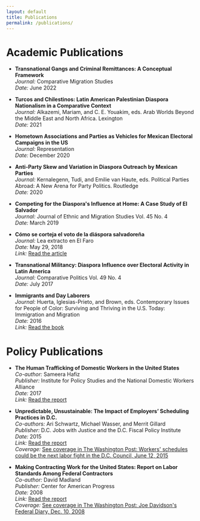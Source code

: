 ```yaml
---
layout: default
title: Publications
permalink: /publications/
---
```

# Academic Publications

- **Transnational Gangs and Criminal Remittances: A Conceptual Framework**  
  *Journal:* Comparative Migration Studies  
  *Date:* June 2022

- **Turcos and Chilestinos: Latin American Palestinian Diaspora Nationalism in a Comparative Context**  
  *Journal:* Alkazemi, Mariam, and C. E. Youakim, eds. Arab Worlds Beyond the Middle East and North Africa. Lexington  
  *Date:* 2021

- **Hometown Associations and Parties as Vehicles for Mexican Electoral Campaigns in the US**  
  *Journal:* Representation  
  *Date:* December 2020

- **Anti-Party Skew and Variation in Diaspora Outreach by Mexican Parties**  
  *Journal:* Kernalegenn, Tudi, and Emilie van Haute, eds. Political Parties Abroad: A New Arena for Party Politics. Routledge  
  *Date:* 2020

- **Competing for the Diaspora's Influence at Home: A Case Study of El Salvador**  
  *Journal:* Journal of Ethnic and Migration Studies Vol. 45 No. 4  
  *Date:* March 2019

- **Cómo se corteja el voto de la diáspora salvadoreña**  
  *Journal:* Lea extracto en El Faro  
  *Date:* May 29, 2018  
  *Link:* [Read the article](https://www.google.com/url?q=https%3A%2F%2Felfaro.net%2Fes%2F201805%2Fef_academico%2F21940%2FC%25C3%25B3mo-se-corteja-el-voto-de-la-di%25C3%25A1spora-salvadore%25C3%25B1a.htm&sa=D&sntz=1&usg=AOvVaw19WoCfJ2BGLchBARSnLszJ)

- **Transnational Militancy: Diaspora Influence over Electoral Activity in Latin America**  
  *Journal:* Comparative Politics Vol. 49 No. 4  
  *Date:* July 2017

- **Immigrants and Day Laborers**  
  *Journal:* Huerta, Iglesias-Prieto, and Brown, eds. Contemporary Issues for People of Color: Surviving and Thriving in the U.S. Today: Immigration and Migration  
  *Date:* 2016  
  *Link:* [Read the book](https://www.google.com/url?q=https%3A%2F%2Fwww.amazon.com%2FPeople-Color-United-States-volumes%2Fdp%2F1610698541&sa=D&sntz=1&usg=AOvVaw3EeuKWgYE9G_NeUPzX4YG5)

# Policy Publications

- **The Human Trafficking of Domestic Workers in the United States**  
  *Co-author:* Sameera Hafiz  
  *Publisher:* Institute for Policy Studies and the National Domestic Workers Alliance  
  *Date:* 2017  
  *Link:* [Read the report](https://www.google.com/url?q=https%3A%2F%2Fwww.ips-dc.org%2Freport-the-human-trafficking-of-domestic-workers-in-the-united-states%2F&sa=D&sntz=1&usg=AOvVaw0lH6fLQ7HBPYpUJ4TTNpq0)

- **Unpredictable, Unsustainable: The Impact of Employers’ Scheduling Practices in D.C.**  
  *Co-authors:* Ari Schwartz, Michael Wasser, and Merrit Gillard  
  *Publisher:* D.C. Jobs with Justice and the D.C. Fiscal Policy Institute  
  *Date:* 2015  
  *Link:* [Read the report](http://www.google.com/url?q=http%3A%2F%2Fwww.dcjwj.org%2Fscheduling-report%2F&sa=D&sntz=1&usg=AOvVaw29nfsQS0jXAUUIaDXZTISW)  
  *Coverage:* [See coverage in The Washington Post: Workers' schedules could be the next labor fight in the D.C. Council, June 12, 2015](http://www.google.com/url?q=http%3A%2F%2Fwww.washingtonpost.com%2Fnews%2Flocal%2Fwp%2F2015%2F06%2F12%2Fworkers-schedules-could-be-the-next-labor-fight-in-the-d-c-council%2F&sa=D&sntz=1&usg=AOvVaw0rkHVvxUP7Ii26OAYX56Vz)

- **Making Contracting Work for the United States: Report on Labor Standards Among Federal Contractors**  
  *Co-author:* David Madland  
  *Publisher:* Center for American Progress  
  *Date:* 2008  
  *Link:* [Read the report](https://www.google.com/url?q=https%3A%2F%2Fwww.americanprogress.org%2Fissues%2Fgeneral%2Fnews%2F2008%2F12%2F08%2F5313%2Fmaking-contracting-work-for-the-united-states%2F&sa=D&sntz=1&usg=AOvVaw0AOP4jDKjmVN_APibspc6R)  
  *Coverage:* [See coverage in The Washington Post: Joe Davidson's Federal Diary, Dec. 10, 2008](http://www.google.com/url?q=http%3A%2F%2Fwww.washingtonpost.com%2Fwp-dyn%2Fcontent%2Farticle%2F2008%2F12%2F09%2FAR2008120903120.html&sa=D&sntz=1&usg=AOvVaw2fCyDpZ8npqxJYFNfYB6Kh)






















